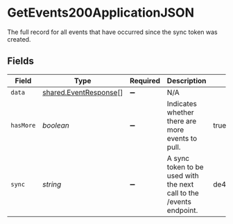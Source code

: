 # GetEvents200ApplicationJSON

The full record for all events that have occurred since the sync token was created.


## Fields

| Field                                                               | Type                                                                | Required                                                            | Description                                                         | Example                                                             |
| ------------------------------------------------------------------- | ------------------------------------------------------------------- | ------------------------------------------------------------------- | ------------------------------------------------------------------- | ------------------------------------------------------------------- |
| `data`                                                              | [shared.EventResponse](../../models/shared/eventresponse.md)[]      | :heavy_minus_sign:                                                  | N/A                                                                 |                                                                     |
| `hasMore`                                                           | *boolean*                                                           | :heavy_minus_sign:                                                  | Indicates whether there are more events to pull.                    | true                                                                |
| `sync`                                                              | *string*                                                            | :heavy_minus_sign:                                                  | A sync token to be used with the next call to the /events endpoint. | de4774f6915eae04714ca93bb2f5ee81                                    |
